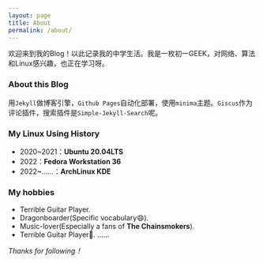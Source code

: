 ```yaml
---
layout: page
title: About
permalink: /about/
---
```

欢迎来到我的Blog！以此记录我的中学生活。我是一枚初一GEEK，对网络、算法和Linux感兴趣，也正在学习呀。

### About this Blog

用`Jekyll`做博客引擎，`Github Pages`自动化部署，使用`minima`主题。`Giscus`作为评论插件，搜索插件是`Simple-Jekyll-Search`呢。

### My Linux Using History

- 2020~2021：**Ubuntu 20.04LTS**
- 2022：**Fedora Workstation 36**
- 2022~……：**ArchLinux KDE**

### My hobbies

- Terrible Guitar Player.
- Dragonboarder(Specific vocabulary😄).
- Music-lover(Especially a fans of **The Chainsmokers**).
- Terrible Guitar Player🎸.
……

*Thanks for following！*
